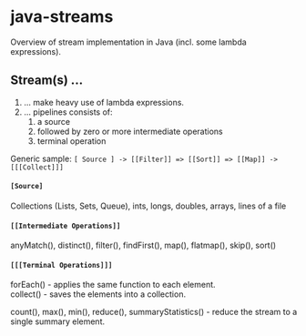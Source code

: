 # java-streams

Overview of stream implementation in Java (incl. some lambda expressions).

## Stream(s) ...

1. ... make heavy use of lambda expressions.
2. ... pipelines consists of:
     1. a source
     2. followed by zero or more intermediate operations
     3. terminal operation

Generic sample: ```[ Source ] -> [[Filter]] => [[Sort]] => [[Map]] -> [[[Collect]]]```

#### `[Source]`

Collections (Lists, Sets, Queue), ints, longs, doubles, arrays, lines of a file

#### `[[Intermediate Operations]]`

anyMatch(), distinct(), filter(), findFirst(), map(), flatmap(), skip(), sort()
     
#### `[[[Terminal Operations]]]` 

forEach() - applies the same function to each element.                                  
collect() - saves the elements into a collection.

count(), max(), min(), reduce(), summaryStatistics() - reduce the stream to a single summary element.
